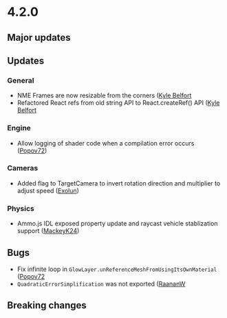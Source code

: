 # 4.2.0

## Major updates

## Updates

### General
- NME Frames are now resizable from the corners ([Kyle Belfort](https://github.com/belfortk)
- Refactored React refs from old string API to React.createRef() API ([Kyle Belfort](https://github.com/belfortk)

### Engine

- Allow logging of shader code when a compilation error occurs ([Popov72](https://github.com/Popov72))

### Cameras

- Added flag to TargetCamera to invert rotation direction and multiplier to adjust speed ([Exolun](https://github.com/Exolun))

### Physics

- Ammo.js IDL exposed property update and raycast vehicle stablization support ([MackeyK24](https://github.com/MackeyK24))

## Bugs

- Fix infinite loop in `GlowLayer.unReferenceMeshFromUsingItsOwnMaterial` ([Popov72](https://github.com/Popov72)
- `QuadraticErrorSimplification` was not exported ([RaananW](https://github.com/Raananw)

## Breaking changes
